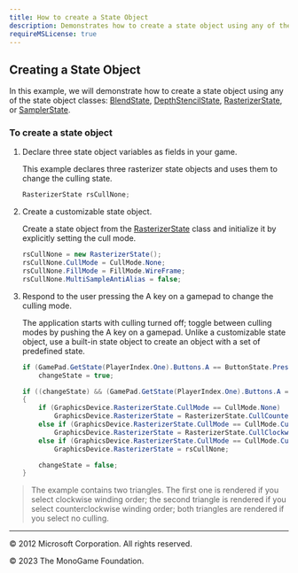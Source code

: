 ```yaml
---
title: How to create a State Object
description: Demonstrates how to create a state object using any of the state object classes.
requireMSLicense: true
---
```


## Creating a State Object

In this example, we will demonstrate how to create a state object using any of the state object classes: [BlendState](xref:Microsoft.Xna.Framework.Graphics.BlendState), [DepthStencilState](xref:Microsoft.Xna.Framework.Graphics.DepthStencilState), [RasterizerState](xref:Microsoft.Xna.Framework.Graphics.RasterizerState), or [SamplerState](xref:Microsoft.Xna.Framework.Graphics.SamplerState).

### To create a state object

1. Declare three state object variables as fields in your game.

    This example declares three rasterizer state objects and uses them to change the culling state.

    ```csharp
    RasterizerState rsCullNone;
    ```

2. Create a customizable state object.

    Create a state object from the [RasterizerState](xref:Microsoft.Xna.Framework.Graphics.RasterizerState) class and initialize it by explicitly setting the cull mode.

    ```csharp
    rsCullNone = new RasterizerState();
    rsCullNone.CullMode = CullMode.None;
    rsCullNone.FillMode = FillMode.WireFrame;
    rsCullNone.MultiSampleAntiAlias = false;
    ```

3. Respond to the user pressing the A key on a gamepad to change the culling mode.

    The application starts with culling turned off; toggle between culling modes by pushing the A key on a gamepad. Unlike a customizable state object, use a built-in state object to create an object with a set of predefined state.

    ```csharp
    if (GamePad.GetState(PlayerIndex.One).Buttons.A == ButtonState.Pressed)
        changeState = true;
    
    if ((changeState) && (GamePad.GetState(PlayerIndex.One).Buttons.A == ButtonState.Released))
    {
        if (GraphicsDevice.RasterizerState.CullMode == CullMode.None)
            GraphicsDevice.RasterizerState = RasterizerState.CullCounterClockwise;
        else if (GraphicsDevice.RasterizerState.CullMode == CullMode.CullCounterClockwiseFace)
            GraphicsDevice.RasterizerState = RasterizerState.CullClockwise;
        else if (GraphicsDevice.RasterizerState.CullMode == CullMode.CullClockwiseFace)
            GraphicsDevice.RasterizerState = rsCullNone;
    
        changeState = false;
    }
    ```

> The example contains two triangles. The first one is rendered if you select clockwise winding order; the second triangle is rendered if you select counterclockwise winding order; both triangles are rendered if you select no culling.

---

© 2012 Microsoft Corporation. All rights reserved.  

© 2023 The MonoGame Foundation.
